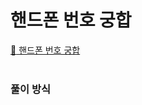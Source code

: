 # 핸드폰 번호 궁합

[:link: 핸드폰 번호 궁합](https://www.acmicpc.net/problem/17202)  
<br>

### 풀이 방식

```java

```
